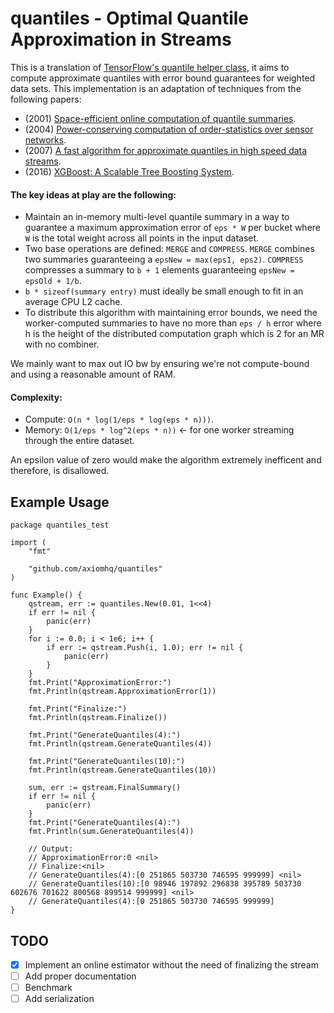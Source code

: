 # quantiles - Optimal Quantile Approximation in Streams

This is a translation of [TensorFlow's quantile helper class](https://github.com/tensorflow/tensorflow/tree/master/tensorflow/contrib/boosted_trees/lib/quantiles), it aims to compute approximate quantiles with error bound guarantees for weighted data sets.
This implementation is an adaptation of techniques from the following papers:
* (2001) [Space-efficient online computation of quantile summaries](http://infolab.stanford.edu/~datar/courses/cs361a/papers/quantiles.pdf).
* (2004) [Power-conserving computation of order-statistics over sensor networks](http://www.cis.upenn.edu/~mbgreen/papers/pods04.pdf).
* (2007) [A fast algorithm for approximate quantiles in high speed data streams](http://web.cs.ucla.edu/~weiwang/paper/SSDBM07_2.pdf).
* (2016) [XGBoost: A Scalable Tree Boosting System](https://arxiv.org/pdf/1603.02754.pdf).

#### The key ideas at play are the following:
* Maintain an in-memory multi-level quantile summary in a way to guarantee
  a maximum approximation error of `eps * W` per bucket where `W` is the total
  weight across all points in the input dataset.
* Two base operations are defined: `MERGE` and `COMPRESS`. `MERGE` combines two
  summaries guaranteeing a `epsNew = max(eps1, eps2)`. `COMPRESS` compresses
  a summary to `b + 1` elements guaranteeing `epsNew = epsOld + 1/b`.
* `b * sizeof(summary entry)` must ideally be small enough to fit in an
  average CPU L2 cache.
* To distribute this algorithm with maintaining error bounds, we need
  the worker-computed summaries to have no more than `eps / h` error
  where h is the height of the distributed computation graph which
  is 2 for an MR with no combiner.

We mainly want to max out IO bw by ensuring we're not compute-bound and
using a reasonable amount of RAM.

#### Complexity:
* Compute: `O(n * log(1/eps * log(eps * n)))`.
* Memory: `O(1/eps * log^2(eps * n))` <- for one worker streaming through the entire dataset.

An epsilon value of zero would make the algorithm extremely inefficent and
therefore, is disallowed.


## Example Usage
```
package quantiles_test

import (
	"fmt"

	"github.com/axiomhq/quantiles"
)

func Example() {
	qstream, err := quantiles.New(0.01, 1<<4)
	if err != nil {
		panic(err)
	}
	for i := 0.0; i < 1e6; i++ {
		if err := qstream.Push(i, 1.0); err != nil {
			panic(err)
		}
	}
	fmt.Print("ApproximationError:")
	fmt.Println(qstream.ApproximationError(1))

	fmt.Print("Finalize:")
	fmt.Println(qstream.Finalize())

	fmt.Print("GenerateQuantiles(4):")
	fmt.Println(qstream.GenerateQuantiles(4))

	fmt.Print("GenerateQuantiles(10):")
	fmt.Println(qstream.GenerateQuantiles(10))

	sum, err := qstream.FinalSummary()
	if err != nil {
		panic(err)
	}
	fmt.Print("GenerateQuantiles(4):")
	fmt.Println(sum.GenerateQuantiles(4))

	// Output:
	// ApproximationError:0 <nil>
	// Finalize:<nil>
	// GenerateQuantiles(4):[0 251865 503730 746595 999999] <nil>
	// GenerateQuantiles(10):[0 98946 197892 296838 395789 503730 602676 701622 800568 899514 999999] <nil>
	// GenerateQuantiles(4):[0 251865 503730 746595 999999]
}
```

## TODO
* [x] Implement an online estimator without the need of finalizing the stream
* [ ] Add proper documentation
* [ ] Benchmark
* [ ] Add serialization
